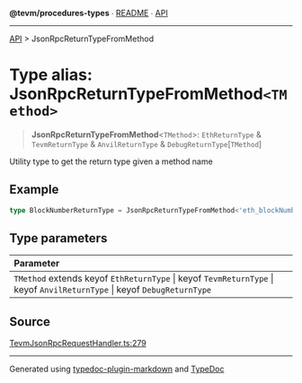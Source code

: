 **@tevm/procedures-types** ∙ [README](../README.md) ∙ [API](../API.md)

***

[API](../API.md) > JsonRpcReturnTypeFromMethod

# Type alias: JsonRpcReturnTypeFromMethod`<TMethod>`

> **JsonRpcReturnTypeFromMethod**\<`TMethod`\>: `EthReturnType` & `TevmReturnType` & `AnvilReturnType` & `DebugReturnType`[`TMethod`]

Utility type to get the return type given a method name

## Example

```typescript
type BlockNumberReturnType = JsonRpcReturnTypeFromMethod<'eth_blockNumber'>
```

## Type parameters

| Parameter |
| :------ |
| `TMethod` extends keyof `EthReturnType` \| keyof `TevmReturnType` \| keyof `AnvilReturnType` \| keyof `DebugReturnType` |

## Source

[TevmJsonRpcRequestHandler.ts:279](https://github.com/evmts/tevm-monorepo/blob/main/core/procedures-types/src/TevmJsonRpcRequestHandler.ts#L279)

***
Generated using [typedoc-plugin-markdown](https://www.npmjs.com/package/typedoc-plugin-markdown) and [TypeDoc](https://typedoc.org/)
